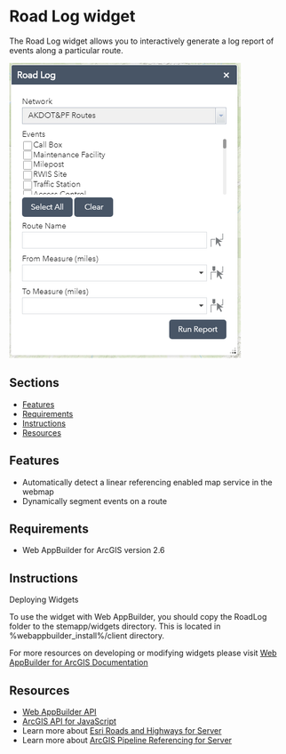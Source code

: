 # Road Log widget
The Road Log widget allows you to interactively generate a log report of events along a particular route.

![Image of Overlay Events widget](./screenshots/widgetScreenshot.png)

## Sections

* [Features](#features)
* [Requirements](#requirements)
* [Instructions](#instructions)
* [Resources](#resources)

## Features

* Automatically detect a linear referencing enabled map service in the webmap
* Dynamically segment events on a route

## Requirements

* Web AppBuilder for ArcGIS version 2.6

## Instructions
Deploying Widgets

To use the widget with Web AppBuilder, you should copy the RoadLog folder to the stemapp/widgets directory. This is located in %webappbuilder_install%/client directory.

For more resources on developing or modifying widgets please visit
[Web AppBuilder for ArcGIS Documentation](https://developers.arcgis.com/web-appbuilder/)

## Resources

* [Web AppBuilder API](https://developers.arcgis.com/web-appbuilder/api-reference/css-framework.htm)
* [ArcGIS API for JavaScript](https://developers.arcgis.com/javascript/)
* Learn more about [Esri Roads and Highways for Server](https://server.arcgis.com/en/roads-highways/)
* Learn more about [ArcGIS Pipeline Referencing for Server](https://server.arcgis.com/en/pipeline-referencing/)